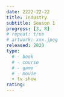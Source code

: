 ```yaml
---
date: 2222-22-22
title: Industry
subtitle: Season 1
progress: [3, 8]
# repeat: true
# artwork: xxx.jpeg
released: 2020
type:
  # - book
  # - course
  # - game
  # - movie
  - tv show
rating:
---
```

